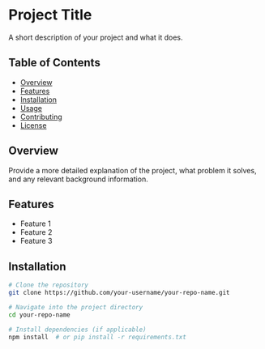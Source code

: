 # Project Title

A short description of your project and what it does.

## Table of Contents

- [Overview](#overview)
- [Features](#features)
- [Installation](#installation)
- [Usage](#usage)
- [Contributing](#contributing)
- [License](#license)

## Overview

Provide a more detailed explanation of the project, what problem it solves, and any relevant background information.

## Features

- Feature 1
- Feature 2
- Feature 3

## Installation

```bash
# Clone the repository
git clone https://github.com/your-username/your-repo-name.git

# Navigate into the project directory
cd your-repo-name

# Install dependencies (if applicable)
npm install  # or pip install -r requirements.txt
